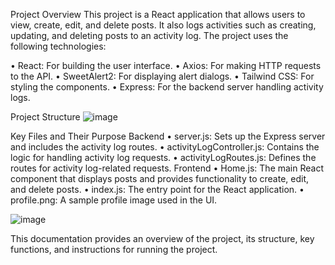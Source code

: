 Project Overview
This project is a React application that allows users to view, create, edit, and delete posts. It also logs activities such as creating, updating, and deleting posts to an activity log. The project uses the following technologies:

• React: For building the user interface.
• Axios: For making HTTP requests to the API.
• SweetAlert2: For displaying alert dialogs.
• Tailwind CSS: For styling the components.
• Express: For the backend server handling activity logs.

Project Structure
![image](https://github.com/user-attachments/assets/c27a8732-336c-4eea-a36c-0753b6f96755)

Key Files and Their Purpose
Backend
• server.js: Sets up the Express server and includes the activity log routes.
• activityLogController.js: Contains the logic for handling activity log requests.
• activityLogRoutes.js: Defines the routes for activity log-related requests.
Frontend
• Home.js: The main React component that displays posts and provides functionality to create, edit, and delete posts.
• index.js: The entry point for the React application.
• profile.png: A sample profile image used in the UI.

![image](https://github.com/user-attachments/assets/6caacfa8-fd08-47a6-bb6e-20689a1630ea)

This documentation provides an overview of the project, its structure, key functions, and instructions for running the project.

